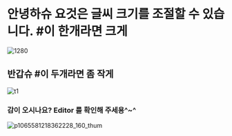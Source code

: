 # 안녕하슈 요것은 글씨 크기를 조절할 수 있습니다. #이 한개라면 크게
![1280](https://user-images.githubusercontent.com/101571750/181180212-ca9f59bf-9d48-4a10-a419-cbb57288edf5.png)   
## 반갑슈 #이 두개라면 좀 작게
![t1](https://user-images.githubusercontent.com/101571750/181181939-cb27c36a-f6ca-46ac-9ef1-c46eb5f69815.jpg) 
### 감이 오시나요? Editor 를 확인해 주세용^~^
![p1065581218362228_160_thum](https://user-images.githubusercontent.com/101571750/181182017-813f7675-0791-4c5f-9aee-bae2b1231b1b.jpg)
